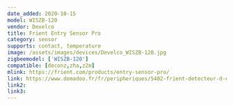 ```yaml
---
date_added: 2020-10-15
model: WISZB-120
vendor: Develco
title: Frient Entry Sensor Pro
category: sensor
supports: contact, temperature
image: /assets/images/devices/Develco_WISZB-120.jpg
zigbeemodel: ['WISZB-120']
compatible: [deconz,zha,z2m]
mlink: https://frient.com/products/entry-sensor-pro/
link: https://www.domadoo.fr/fr/peripheriques/5402-frient-detecteur-d-ouverture-de-porte-ou-fenetre-zigbee-30-capteur-de-temperature-5713594002354.html
link2: 
link3: 
---
```



